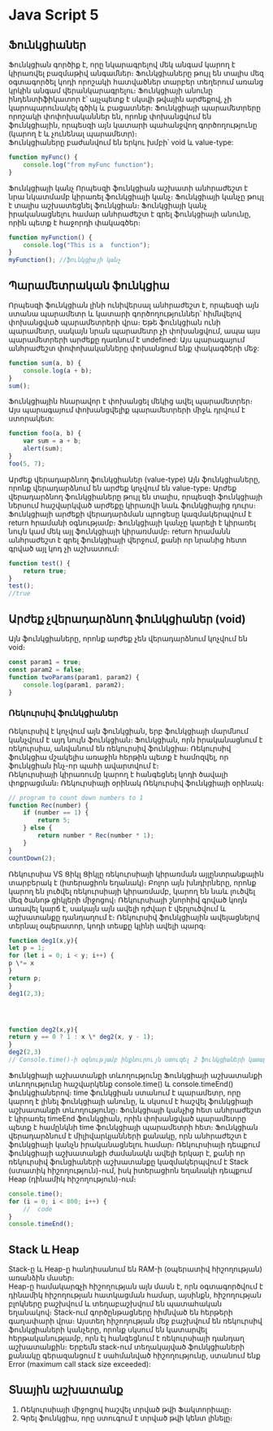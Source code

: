 # Java Script 5

## Ֆունկցիաներ

Ֆունկցիան գործիք է, որը նկարագրելով մեկ անգամ կարող է կիրառվել բազմաթիվ անգամներ։ Ֆունկցիաները թույլ են տալիս մեզ օգտագործել կոդի որոշակի հատվածներ տարբեր տեղերում առանց կրկին անգամ վերանկարագրելու։
Ֆունկցիայի անունը ինդենտիֆիկատոր է՝ այչպետք է սկսվի թվային արժեքով, չի կարոպարունակել գծիկ և բացատներ։
Ֆունկցիայի պարամետրերը որոշակի փոփոխականներ են, որոնք փոխանցվում են ֆունկցիային, որպեսզի այն կատարի պահանջվող գործողությունը (կարող է և չունենալ պարամետր)։  
 Ֆունկցիաները բաժանվում են երկու խմբի՝ void և value-type:

```js
function myFunc() {
    console.log("from myFunc function");
}
```

Ֆունկցիայի կանչ
Որպեսզի ֆունկցիան աշխատի անհրաժեշտ է նրա նկատմամբ կիրառել ֆունկցիայի կանչ։ Ֆունկցիայի կանչը թույլ է տալիս աշխատեցնել ֆունկցիան։ Ֆունկցիայի կանչ իրականացնելու համար անհրաժեշտ է գրել ֆունկցիայի անունը, որին պետք է հաջորդի փակագծեր։

```js
function myFunction() {
    console.log("This is a  function");
}
myFunction(); //ֆունկցիայի կանչ
```

## Պարամետրական ֆունկցիա

Որպեսզի ֆունկցիան լինի ունիվերսալ անհրաժեշտ է, որպեսզի այն ստանա պարամետր և կատարի գործողություններ՝ հիմնվելով փոխանցված պարամետրերի վրա։ Եթե ֆունկցիան ունի պարամետր, սակայն նրան պարամետր չի փոխանցվում, ապա այս պարամետրերի արժեքը դառնում է undefined: Այս պարագայում անհրաժեշտ փոփոխականները փոխանցում ենք փակագծերի մեջ:

```js
function sum(a, b) {
    console.log(a + b);
}
sum();
```

Ֆունկցիային հնարավոր է փոխանցել մեկից ավել պարամետրեր։ Այս պարագայում փոխանցվելիք պարամետրերի միջև դրվում է ստորակետ:

```js
function foo(a, b) {
    var sum = a + b;
    alert(sum);
}
foo(5, 7);
```

Արժեք վերադարձնող ֆունկցիաներ (value-type)
Այն ֆունկցիաները, որոնք վերադարձնում են արժեք կոչվում են value-type։ Արժեք վերադարձնող ֆունկցիաները թույլ են տալիս, որպեսզի ֆունկցիայի ներսում հաշվարկված արժեքը կիրառվի նաև ֆունկցիայից դուրս։ Ֆունկցիայի արժեքի վերադարձման պրոցեսը կազմակերպվում է return հրամանի օգնությամբ։ Ֆունկցիայի կանչը կարելի է կիրառել նույն կամ մեկ այլ ֆունկցիայի կիրառմամբ։ return հրամանն անհրաժեշտ է գրել ֆունկցիայի վերջում, քանի որ նրանից հետո գրված այլ կոդ չի աշխատում։

```js
function test() {
    return true;
}
test();
//true
```

## Արժեք չվերադարձնող ֆունկցիաներ (void)
Այն ֆունկցիաները, որոնք արժեք չեն վերադարձնում կոչվում են void։

```js
const param1 = true;
const param2 = false;
function twoParams(param1, param2) {
    console.log(param1, param2);
}
```

### Ռեկուրսիվ ֆունկցիաներ

Ռեկուրսիվ է կոչվում այն ֆունկցիան, երբ ֆունկցիայի մարմնում կանչվում է այդ նույն ֆունկցիան։ Ֆունկցիան, որն իրականացնում է ռեկուրսիա, անվանում են ռեկուրսիվ ֆունկցիա։ Ռեկուրսիվ ֆունկցիա մշակելիս առաջին հերթին պետք է համոզվել, որ ֆունկցիան ինչ-որ պահի ավարտվում է։  
 Ռեկուրսիայի կիրառումը կարող է հանգեցնել կոդի ծավալի փոքրացման։
Ռեկուրսիայի օրինակ
Ռեկուրսիվ ֆունկցիայի օրինակ։

```js
// program to count down numbers to 1
function Rec(number) {
    if (number == 1) {
        return 5;
    } else {
        return number * Rec(number * 1);
    }
}
countDown(2);
```

Ռեկուրսիա VS Ցիկլ
Ցիկլը ռեկուրսիայի կիրառման այլընտրանքային տարբերակ է (իտերացիոն եղանակ)։ Բոլոր այն խնդիրները, որոնք կարող են լուծվել ռեկուրսիայի կիրառմամբ, կարող են նաև լուծվել մեզ ծանոթ ցիկլերի միջոցով։ Ռեկուրսիայի շնորհիվ գրված կոդն առավել կարճ է, սակայն այն ավելի դժվար է վերլուծվում և աշխատանքը դանդաղում է։ Ռեկուրսիվ ֆունկցիային ավելացնելով տերնալ օպերատոր, կոդի տեսքը կլինի ավելի պարզ։

```js
function deg1(x,y){
let p = 1;
for (let i = 0; i < y; i++) {
p \*= x
}
return p;
}
deg1(2,3);




function deg2(x,y){
return y == 0 ? 1 : x \* deg2(x, y - 1);
}
deg2(2,3)
// Console.time()-ի օգնությամբ ինքնուրույն ստուգել 2 ֆունկցիաների կատարման ժամանակները
```

Ֆունկցիայի աշխատանքի տևողությունը
Ֆունկցիայի աշխատանքի տևողությունը հաշվարկենք console.time() և console.timeEnd() ֆունկցիաներով։ time ֆունկցիան ստանում է պարամետր, որը կարող է լինել ֆունկցիայի անունը, և սկսում է հաշվել ֆունկցիայի աշխատանքի տևողությունը։ Ֆունկցիայի կանչից հետ անհրաժեշտ է կիրառել timeEnd ֆունկցիան, որին փոխանցված պարամետրը պետք է համընկնի time ֆունկցիայի պարամետրի հետ։ Ֆունկցիան վերադարձնում է միլիվարկյանների քանակը, որն անհրաժեշտ է ֆունկցիայի կանչն իրականացնելու համար։ Ռեկուրսիայի դեպքում ֆունկցիայի աշխատանքի ժամանակն ավելի երկար է, քանի որ ռեկուրսիվ ֆունցիաների աշխատանքը կազմակերպվում է Stack (ստատիկ հիշողություն)-ում, իսկ իտերացիոն եղանակի դեպքում Heap (դինամիկ հիշողություն)-ում։

```js
console.time();
for (i = 0; i < 800; i++) {
    //  code
}
console.timeEnd();
```

## Stack և Heap

Stack-ը և Heap-ը հանդիսանում են RAM-ի (օպերատիվ հիշողության) առանձին մասեր։  
 Heap-ը համակարգչի հիշողության այն մասն է, որն օգտագործվում է դինամիկ հիշողության հատկացման համար, այսինքն, հիշողության բլոկները բաշխվում և տեղաբաշխվում են պատահական եղանակով։
Stack-ում գործընթացները հիմնված են հերթերի գաղափարի վրա։ Այստեղ հիշողության մեջ բաշխվում են ռեկուրսիվ ֆունկցիաների կանչերը, որոնք սկսում են կատարվել հերթականությամբ, որն էլ հանգեցնում է ռեկուրսիայի դանդաղ աշխատանքին։ Երբեմն stack-ում տեղակայված ֆունկցիաների քանակը գերազանցում է սահմանված հիշողությունը, ստանում ենք Error (maximum call stack size exceeded):

## Տնային աշխատանք

1. Ռեկուրսիայի միջոցով հաշվել տրված թվի Ֆակտորիալը։
2. Գրել ֆունկցիա, որը ստուգում է տրված թվի կենտ լինելը։
